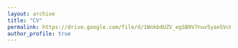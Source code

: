 ```yaml
---
layout: archive
title: "CV"
permalink: https://drive.google.com/file/d/1WnkbdUZV_egSB9V7nuv5yae5VcKe7GHV/view?usp=sharing
author_profile: true
---
```

